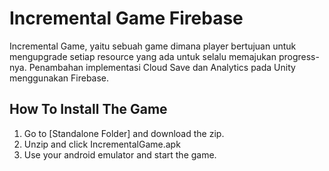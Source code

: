# Incremental Game Firebase
Incremental Game, yaitu sebuah game dimana player bertujuan untuk mengupgrade setiap resource yang ada untuk selalu memajukan progress-nya. Penambahan implementasi Cloud Save dan Analytics pada Unity menggunakan Firebase.

## How To Install The Game
1. Go to [Standalone Folder] and download the zip.
2. Unzip and click IncrementalGame.apk
3. Use your android emulator and start the game.
